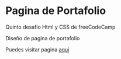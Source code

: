 # Pagina de Portafolio
 Quinto desafio Html y CSS de freeCodeCamp

Diseño de pagina de portafolio

Puedes visitar pagina [aqui](https://codepen.io/Bomagnetron/full/zMvvmp/)

